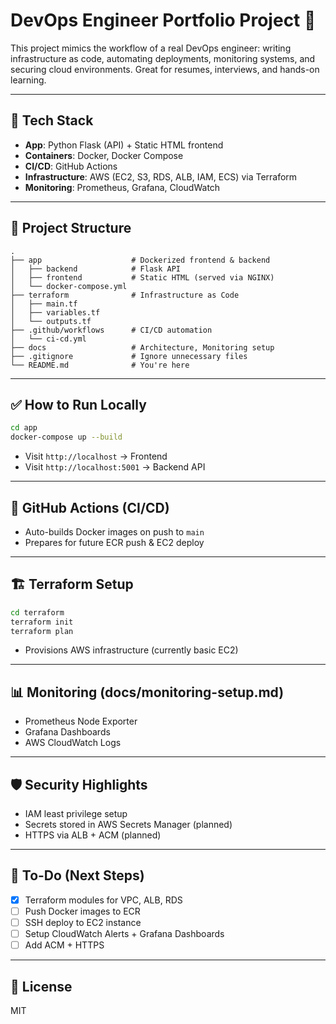 # DevOps Engineer Portfolio Project 🚀

This project mimics the workflow of a real DevOps engineer: writing infrastructure as code, automating deployments, monitoring systems, and securing cloud environments. Great for resumes, interviews, and hands-on learning.

---

## 🔧 Tech Stack
- **App**: Python Flask (API) + Static HTML frontend
- **Containers**: Docker, Docker Compose
- **CI/CD**: GitHub Actions
- **Infrastructure**: AWS (EC2, S3, RDS, ALB, IAM, ECS) via Terraform
- **Monitoring**: Prometheus, Grafana, CloudWatch

---

## 📁 Project Structure
```
.
├── app                    # Dockerized frontend & backend
│   ├── backend            # Flask API
│   ├── frontend           # Static HTML (served via NGINX)
│   └── docker-compose.yml
├── terraform              # Infrastructure as Code
│   ├── main.tf
│   ├── variables.tf
│   └── outputs.tf
├── .github/workflows      # CI/CD automation
│   └── ci-cd.yml
├── docs                   # Architecture, Monitoring setup
├── .gitignore             # Ignore unnecessary files
└── README.md              # You're here
```

---

## ✅ How to Run Locally
```bash
cd app
docker-compose up --build
```

- Visit `http://localhost` → Frontend
- Visit `http://localhost:5001` → Backend API

---

## 🚀 GitHub Actions (CI/CD)
- Auto-builds Docker images on push to `main`
- Prepares for future ECR push & EC2 deploy

---

## 🏗️ Terraform Setup
```bash
cd terraform
terraform init
terraform plan
```
- Provisions AWS infrastructure (currently basic EC2)

---

## 📊 Monitoring (docs/monitoring-setup.md)
- Prometheus Node Exporter
- Grafana Dashboards
- AWS CloudWatch Logs

---

## 🛡️ Security Highlights
- IAM least privilege setup
- Secrets stored in AWS Secrets Manager (planned)
- HTTPS via ALB + ACM (planned)

---

## 📌 To-Do (Next Steps)
- [x] Terraform modules for VPC, ALB, RDS
- [ ] Push Docker images to ECR
- [ ] SSH deploy to EC2 instance
- [ ] Setup CloudWatch Alerts + Grafana Dashboards
- [ ] Add ACM + HTTPS

---

## 📝 License
MIT